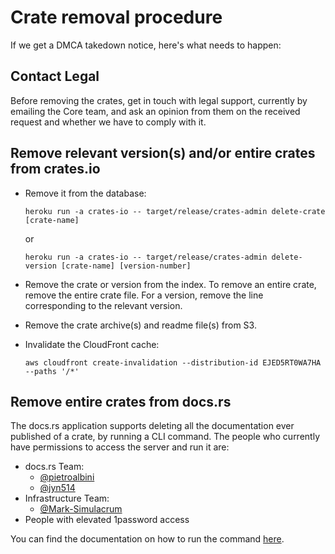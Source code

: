 # Crate removal procedure

If we get a DMCA takedown notice, here's what needs to happen:

## Contact Legal

Before removing the crates, get in touch with legal support, currently by
emailing the Core team, and ask an opinion from them on the received request and
whether we have to comply with it.

## Remove relevant version(s) and/or entire crates from crates.io

* Remove it from the database:

      heroku run -a crates-io -- target/release/crates-admin delete-crate [crate-name]

  or

      heroku run -a crates-io -- target/release/crates-admin delete-version [crate-name] [version-number]

* Remove the crate or version from the index. To remove an entire crate, remove
  the entire crate file. For a version, remove the line corresponding to the
  relevant version.

* Remove the crate archive(s) and readme file(s) from S3.

* Invalidate the CloudFront cache:

  ```
  aws cloudfront create-invalidation --distribution-id EJED5RT0WA7HA --paths '/*'
  ```

## Remove entire crates from docs.rs

The docs.rs application supports deleting all the documentation ever published
of a crate, by running a CLI command. The people who currently have permissions
to access the server and run it are:

* docs.rs Team:
  * [@pietroalbini](https://github.com/pietroalbini)
  * [@jyn514](https://github.com/jyn514)
* Infrastructure Team:
  * [@Mark-Simulacrum](https://github.com/Mark-Simulacrum)
* People with elevated 1password access

You can find the documentation on how to run the command [here][docsrs-howto].

[docsrs-howto]: https://forge.rust-lang.org/infra/docs/docs-rs.html#removing-a-crate-from-the-website
